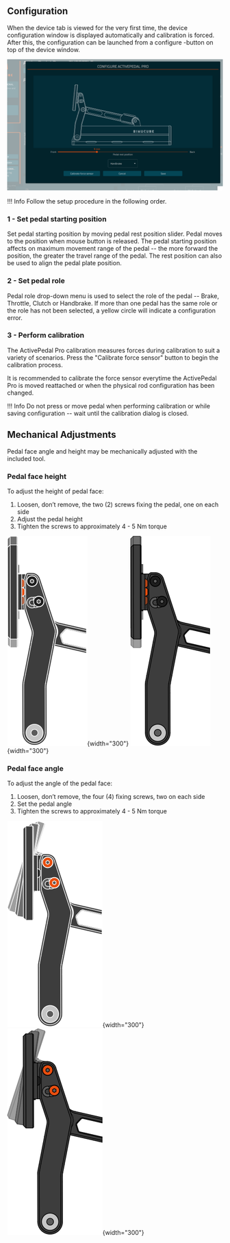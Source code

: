 ## Configuration

When the device tab is viewed for the very first time, the device configuration window is displayed automatically and calibration is forced. After this, the configuration can be launched from a configure -button on top of the device window.

![](Software/assets/appro_configureactivepedal.png)

!!! Info
    Follow the setup procedure in the following order.

### 1 - Set pedal starting position

Set pedal starting position by moving pedal rest position slider. Pedal moves to the position when mouse button is released. The pedal starting position affects on maximum movement range of the pedal -- the more forward the position, the greater the travel range of the pedal. The rest position can also be used to align the pedal plate position.

### 2 - Set pedal role

Pedal role drop-down menu is used to select the role of the pedal -- Brake, Throttle, Clutch or Handbrake. If more than one pedal has the same role or the role has not been selected, a yellow circle will indicate a configuration error.

### 3 - Perform calibration

The ActivePedal Pro calibration measures forces during calibration to suit a variety of scenarios. Press the "Calibrate force sensor" button to begin the calibration process.

It is recommended to calibrate the force sensor everytime the ActivePedal Pro is moved reattached or when the physical rod configuration has been changed.

!!! Info
    Do not press or move pedal when performing calibration or while saving configuration -- wait until the calibration dialog is closed.

## Mechanical Adjustments
Pedal face angle and height may be mechanically adjusted with the included tool.

### Pedal face height

To adjust the height of pedal face:

1. Loosen, don’t remove, the two (2) screws fixing the pedal, one on each side
2. Adjust the pedal height
3. Tighten the screws to approximately 4 - 5 Nm torque

![](assets/lever_height_dark.svg#gh-dark-mode-only){width="300"}
![](assets/lever_height_light.svg#gh-light-mode-only){width="300"}

### Pedal face angle

To adjust the angle of the pedal face:

1. Loosen, don’t remove, the four (4) fixing screws, two on each side
2. Set the pedal angle
3. Tighten the screws to approximately 4 - 5 Nm torque

![](assets/lever_tilt_dark.svg#gh-dark-mode-only){width="300"}
![](assets/lever_tilt_light.svg#gh-light-mode-only){width="300"}
